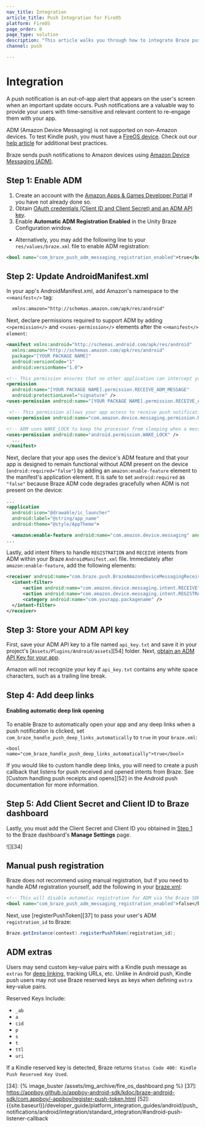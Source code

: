 ```yaml
---
nav_title: Integration
article_title: Push Integration for FireOS
platform: FireOS
page_order: 0
page_type: solution
description: "This article walks you through how to integrate Braze push notifications in your FireOS application."
channel: push

---
```


# Integration

A push notification is an out-of-app alert that appears on the user's screen when an important update occurs. Push notifications are a valuable way to provide your users with time-sensitive and relevant content to re-engage them with your app.

ADM (Amazon Device Messaging) is not supported on non-Amazon devices. To test Kindle push, you must have a [FireOS device][32]. Check out our [help article][8] for additional best practices.

Braze sends push notifications to Amazon devices using [Amazon Device Messaging (ADM)][14].

## Step 1: Enable ADM

1. Create an account with the [Amazon Apps & Games Developer Portal][10] if you have not already done so.
2. Obtain [OAuth credentials (Client ID and Client Secret) and an ADM API key][11].
3. Enable **Automatic ADM Registration Enabled** in the Unity Braze Configuration window. 
  - Alternatively, you may add the following line to your `res/values/braze.xml` file to enable ADM registration:

  ```xml
  <bool name="com_braze_push_adm_messaging_registration_enabled">true</bool>
  ```

## Step 2: Update AndroidManifest.xml

In your app's AndroidManifest.xml, add Amazon's namespace to the `<>manifest</>` tag:

```xml
  xmlns:amazon="http://schemas.amazon.com/apk/res/android"
```

Next, declare permissions required to support ADM by adding `<>permission</>` and `<>uses-permission</>` elements after the `<>manifest</> element`:

  ```xml
  <manifest xmlns:android="http://schemas.android.com/apk/res/android"
    xmlns:amazon="http://schemas.amazon.com/apk/res/android"
    package="[YOUR PACKAGE NAME]"
    android:versionCode="1"
    android:versionName="1.0">

  <!-- This permission ensures that no other application can intercept your ADM messages. -->
  <permission
    android:name="[YOUR PACKAGE NAME].permission.RECEIVE_ADM_MESSAGE"
    android:protectionLevel="signature" />
  <uses-permission android:name="[YOUR PACKAGE NAME].permission.RECEIVE_ADM_MESSAGE" />

   <!-- This permission allows your app access to receive push notifications from ADM. -->
  <uses-permission android:name="com.amazon.device.messaging.permission.RECEIVE" />

  <!-- ADM uses WAKE_LOCK to keep the processor from sleeping when a message is received. -->
  <uses-permission android:name="android.permission.WAKE_LOCK" />
    ...
  </manifest>
```

Next, declare that your app uses the device's ADM feature and that your app is designed to remain functional without ADM present on the device (`android:required="false"`) by adding an `amazon:enable-feature` element to the manifest's application element. It is safe to set `android:required` as `"false"` because Braze ADM code degrades gracefully when ADM is not present on the device:

  ```xml
  ...
  <application
    android:icon="@drawable/ic_launcher"
    android:label="@string/app_name"
    android:theme="@style/AppTheme">

    <amazon:enable-feature android:name="com.amazon.device.messaging" android:required="false"/>
  ...
  ```

Lastly, add intent filters to handle `REGISTRATION` and `RECEIVE` intents from ADM within your Braze `AndroidManifest.xml` file. Immediately after `amazon:enable-feature`, add the following elements:

```xml
<receiver android:name="com.braze.push.BrazeAmazonDeviceMessagingReceiver" android:permission="com.amazon.device.messaging.permission.SEND">
  <intent-filter>
      <action android:name="com.amazon.device.messaging.intent.RECEIVE" />
      <action android:name="com.amazon.device.messaging.intent.REGISTRATION" />
      <category android:name="com.yourapp.packagename" />
  </intent-filter>
</receiver>
```

## Step 3: Store your ADM API key

First, save your ADM API key to a file named `api_key.txt` and save it in your project's [`Assets/Plugins/Android/assets`][54] folder. Next, [obtain an ADM API Key for your app][11].

Amazon will not recognize your key if `api_key.txt` contains any white space characters, such as a trailing line break.

## Step 4: Add deep links

#### Enabling automatic deep link opening

To enable Braze to automatically open your app and any deep links when a push notification is clicked, set `com_braze_handle_push_deep_links_automatically` to `true` in your `braze.xml`:

```
<bool name="com_braze_handle_push_deep_links_automatically">true</bool>
```

If you would like to custom handle deep links, you will need to create a push callback that listens for push received and opened intents from Braze. See [Custom handling push receipts and opens][52] in the Android push documentation for more information.

## Step 5: Add Client Secret and Client ID to Braze dashboard

Lastly, you must add the Client Secret and Client ID you obtained in [Step 1][2] to the Braze dashboard's **Manage Settings** page.

![][34]

## Manual push registration

Braze does not recommend using manual registration, but if you need to handle ADM registration yourself, add the following in your [braze.xml][12]:

```xml
<!-- This will disable automatic registration for ADM via the Braze SDK-->
<bool name="com_braze_push_adm_messaging_registration_enabled">false</bool>
```
Next, use [registerPushToken][37] to pass your user's ADM `registration_id` to Braze:

```java
Braze.getInstance(context).registerPushToken(registration_id);
```

## ADM extras

Users may send custom key-value pairs with a Kindle push message as `extras` for [deep linking][29], tracking URLs, etc. Unlike in Android push, Kindle push users may not use Braze reserved keys as keys when defining `extra` key-value pairs.

Reserved Keys Include:

- `_ab`
- `a`
- `cid`
- `p`
- `s`
- `t`
- `ttl`
- `uri`

If a Kindle reserved key is detected, Braze returns `Status Code 400: Kindle Push Reserved Key Used`.

[2]: #step-1-enable-adm
[8]: {{site.baseurl}}/developer_guide/platform_integration_guides/android/push_notifications/fireos/troubleshooting/
[10]: https://developer.amazon.com/public
[11]: https://developer.amazon.com/public/apis/engage/device-messaging/tech-docs/02-obtaining-adm-credentials
[12]: https://developer.amazon.com/public/apis/engage/device-messaging/tech-docs/03-setting-up-adm
[14]: https://developer.amazon.com/public/apis/engage/device-messaging
[29]: {{site.baseurl}}/developer_guide/platform_integration_guides/android/advanced_use_cases/deep_linking/
[32]: https://developer.amazon.com/appsandservices/apis/engage/device-messaging/tech-docs/04-integrating-your-app-with-adm
[34]: {% image_buster /assets/img_archive/fire_os_dashboard.png %}
[37]: https://appboy.github.io/appboy-android-sdk/kdoc/braze-android-sdk/com.appboy/-appboy/register-push-token.html
[52]: {{site.baseurl}}/developer_guide/platform_integration_guides/android/push_notifications/android/integration/standard_integration/#android-push-listener-callback
